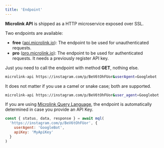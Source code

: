 ```yaml
---
title: 'Endpoint'
---
```


**Microlink API** is shipped as a HTTP microservice exposed over SSL. 

Two endpoints are available:

- **free** ([api.microlink.io](https://api.microlink.io)): The endpoint to be used for unauthenticated requests.
- **pro** ([pro.microlink.io](https://pro.microlink.io)): The endpoint to be used for authenticated requests. It needs a previously register API key.

Just you need to call the endpoint with method **GET**, nothing else.

```bash
microlink-api https://instagram.com/p/BeV6tOhFUor&userAgent=Googlebot
```

<Figcaption children='Any additional API Parameter needs to be provided as query parameter.' />

It does not matter if you use a camel or snake case; both are supported.

```bash
microlink-api https://instagram.com/p/BeV6tOhFUor&user_agent=Googlebot
```

<Figcaption children='Provide the same API parameter but using snake_case has the same effect.' />

If you are using [Microlink Query Language](/docs/mql/getting-started/overview), the endpoint is automatically determined in case you provide an API Key.

```js
const { status, data, response } = await mql(
  'https://instagram.com/p/BeV6tOhFUor', {
    userAgent: 'GoogleBot',
    apiKey: 'MyApiKey'
  }
)
```
